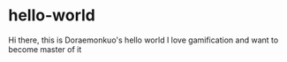 # hello-world
Hi there, this is Doraemonkuo's hello world
I love gamification and want to become master of it
